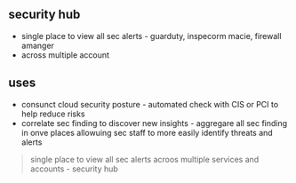 ## security hub

- single place to view all sec alerts - guarduty, inspecorm macie, firewall amanger
- across multiple account

## uses

- consunct cloud security posture - automated check with CIS or PCI to help reduce risks
- correlate sec finding to discover new insights - aggregare all sec finding in onve places allowuing sec staff to more easily identify threats and alerts

> single place to view all sec alerts acroos multiple services and accounts - security hub